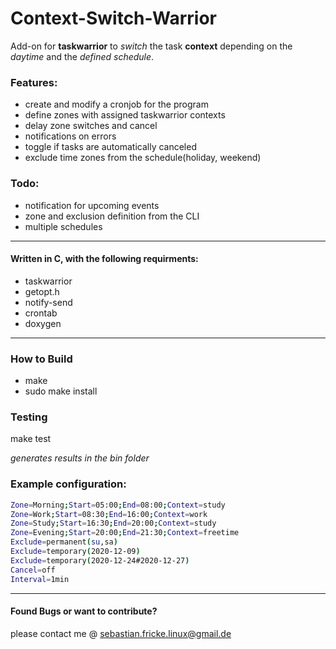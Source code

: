 # Context-Switch-Warrior
Add-on for **taskwarrior** to *switch* the task **context** depending on the *daytime* and the *defined schedule*.

### Features:
* create and modify a cronjob for the program
* define zones with assigned taskwarrior contexts
* delay zone switches and cancel
* notifications on errors
* toggle if tasks are automatically canceled
* exclude time zones from the schedule(holiday, weekend)

### Todo:
* notification for upcoming events
* zone and exclusion definition from the CLI
* multiple schedules

---

#### Written in C, with the following requirments:
* taskwarrior
* getopt.h
* notify-send
* crontab
* doxygen

---

### How to Build
* make
* sudo make install

### Testing
make test

*generates results in the bin folder*

### Example configuration:

```bash
Zone=Morning;Start=05:00;End=08:00;Context=study
Zone=Work;Start=08:30;End=16:00;Context=work
Zone=Study;Start=16:30;End=20:00;Context=study
Zone=Evening;Start=20:00;End=21:30;Context=freetime
Exclude=permanent(su,sa)
Exclude=temporary(2020-12-09)
Exclude=temporary(2020-12-24#2020-12-27)
Cancel=off
Interval=1min
```

---

#### Found Bugs or want to contribute?
please contact me @ sebastian.fricke.linux@gmail.de
